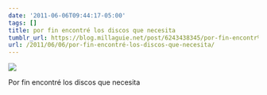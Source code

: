```yaml
---
date: '2011-06-06T09:44:17-05:00'
tags: []
title: por fin encontré los discos que necesita
tumblr_url: https://blog.millaguie.net/post/6243438345/por-fin-encontr%C3%A9-los-discos-que-necesita
url: /2011/06/06/por-fin-encontré-los-discos-que-necesita/
---
```


 ![](/tumblr_files/tumblr_lmcyttVaxa1qa32dco1_1280.jpg)  

Por fin encontré los discos que necesita